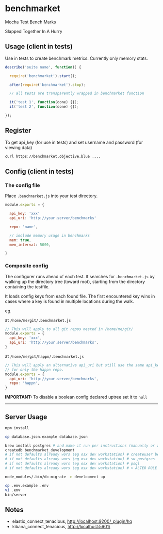 # benchmarket

Mocha Test Bench Marks

Slapped Together In A Hurry

## Usage (client in tests)

Use in tests to create benchmark metrics. Currently only memory stats.

```javascript
describe('suite name', function() {

  require('benchmarket').start();

  after(require('benchmarket').stop);

  // all tests are transparently wrapped in benchmarket function

  it('test 1', function(done) {});
  it('test 2', function(done) {});

});
```

## Register

To get api_key (for use in tests) and set username and password (for viewing data)

```bash
curl https://benchmarket.objective.blue ....
```

## Config (client in tests)

### The config file

Place `.benchmarket.js` into your test directory.

```js
module.exports = {

  api_key: 'xxx'
  api_uri: 'http://your.server/benchmarks'

  repo: 'name',

  // include memory usage in benchmarks
  mem: true,
  mem_interval: 5000,

}
```

### Composite config

The configurer runs ahead of each test. It searches for `.benchmarket.js` by walking up the directory tree (toward root), starting from the directory containing the testfile.

It loads config keys from each found file. The first encountered key wins in cases where a key is found in multiple locations during the walk.

eg.

at `/home/me/git/.benchmarket.js`
```js
// This will apply to all git repos nested in /home/me/git/
module.exports = {
  api_key: 'xxx',
  api_uri: 'http://your.server/benchmarks',
}
```

at `/home/me/git/happn/.benchmarket.js`
```js
// This will apply an alternative api_uri but still use the same api_key (from uptree)
// for only the happn repo.
module.exports = {
  api_uri: 'http://your.server/benchmarks',
  repo: 'happn',
}
```

**IMPORTANT:** To disable a boolean config declared uptree set it to `null`

***

## Server Usage

```bash
npm install

cp database.json.example database.json

brew install postgres # and make it run per instructions (manually or as service)
createdb benchmarket_development
# if not defaults already wors (eg osx dev workstation) # createuser benchmarket
# if not defaults already wors (eg osx dev workstation) # su postgres
# if not defaults already wors (eg osx dev workstation) # psql
# if not defaults already wors (eg osx dev workstation) # > ALTER ROLE benchmarket WITH PASSWORD 'yourpassword';

node_modules/.bin/db-migrate -e development up

cp .env.example .env
vi .env
bin/server
```


## Notes

* elastic_connect_tenacious, [http://localhost:9200/_plugin/hq](http://localhost:9200/_plugin/hq)
* kibana_connect_tenacious, [http://localhost:5601/](http://localhost:5601/)

